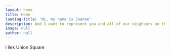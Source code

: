 ```yaml
---
layout: home
title: Home
landing-title: 'Hi, my name is Joanne'
description: And I want to represent you and all of our neighbors on the Union Square Neighborhood Council to help keep Union Square our neighborhood.
image: null
author: null
---
```


I liek Union Square
